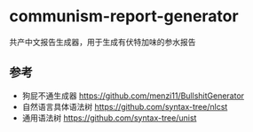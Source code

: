 # communism-report-generator

共产中文报告生成器，用于生成有伏特加味的参水报告

## 参考

- 狗屁不通生成器 https://github.com/menzi11/BullshitGenerator
- 自然语言具体语法树 https://github.com/syntax-tree/nlcst
- 通用语法树 https://github.com/syntax-tree/unist
